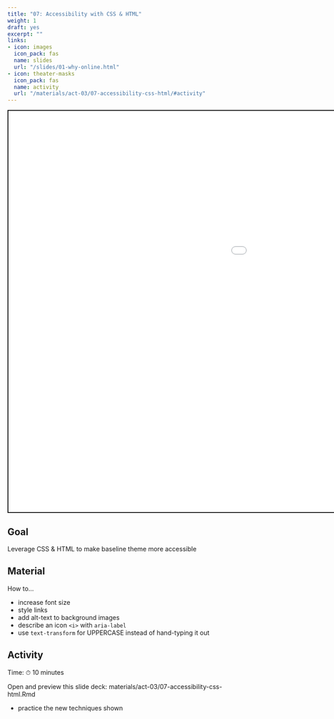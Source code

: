 ```yaml
---
title: "07: Accessibility with CSS & HTML"
weight: 1
draft: yes
excerpt: ""
links:
- icon: images
  icon_pack: fas
  name: slides
  url: "/slides/01-why-online.html"
- icon: theater-masks
  icon_pack: fas
  name: activity
  url: "/materials/act-03/07-accessibility-css-html/#activity"
---
```


<script src="{{< blogdown/postref >}}index_files/clipboard/clipboard.min.js"></script>
<link href="{{< blogdown/postref >}}index_files/xaringanExtra-clipboard/xaringanExtra-clipboard.css" rel="stylesheet" />
<script src="{{< blogdown/postref >}}index_files/xaringanExtra-clipboard/xaringanExtra-clipboard.js"></script>
<script>window.xaringanExtraClipboard(null, {"button":"Copy Code","success":"Copied!","error":"Press Ctrl+C to Copy"})</script>
<script src="{{< blogdown/postref >}}index_files/fitvids/fitvids.min.js"></script>
<div class="shareagain" style="min-width:300px;margin:1em auto;">
<iframe src="/slides/03-why-r.html" width="1600" height="900" style="border:2px solid currentColor;" loading="lazy" allowfullscreen></iframe>
<script>fitvids('.shareagain', {players: 'iframe'});</script>
</div>

## Goal

Leverage CSS & HTML to make baseline theme more accessible

## Material

How to…

-   increase font size
-   style links
-   add alt-text to background images
-   describe an icon `<i>` with `aria-label`
-   use `text-transform` for UPPERCASE instead of hand-typing it out

## Activity

Time: ⏱ 10 minutes

Open and preview this slide deck: materials/act-03/07-accessibility-css-html.Rmd

-   practice the new techniques shown
